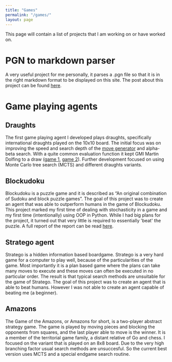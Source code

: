```yaml
---
title: "Games"
permalink: "/games/"
layout: page
---
```


This page will contain a list of projects that I am working on or have worked on.

# PGN to markdown parser
A very useful project for me personally, it parses a .pgn file so that it is in the right markdown format to be displayed on this site. The post about this project can be found [here](https://daannoordenbos.github.io/PGN-parser-for-markdown/).

# Game playing agents
## Draughts
The first game playing agent I developed plays draughts, specifically international draughts played on the 10x10 board. The initial focus was on improving the speed and search depth of the [move generator](https://daannoordenbos.github.io/draughts-move-generator/) and alpha-beta search. With a quite common evaluation function it kept GMI Martin Dolfing to a draw ([game 1](https://lidraughts.org/tJ21UR4b/black), [game 2](https://lidraughts.org/iaELUv9a/white)). Further development focused on using Monte Carlo tree search (MCTS) and different draughts variants. 

## Blockudoku
Blockudoku is a puzzle game and it is described as “An original combination of Sudoku and block puzzle games”. The goal of this project was to create an agent that was able to outperform humans in the game of Blockudoku. This project marked my first time of dealing with stochasticity in a game and my first time (intentionally) using OOP in Python. While I had big plans for the project, it turned out that very little is required to essentially 'beat' the puzzle. A full report of the report can be read [here](https://daannoordenbos.github.io/Blockudoku-Agent/).

## Stratego agent
Stratego is a hidden information based boardgame. Stratego is a very hard game for a computer to play well, because of the particularities of the game. Most importantly it is a plan based game where the plans can take many moves to execute and these moves can often be executed in no particular order. The result is that typical search methods are unsuitable for the game of Stratego. The goal of this project was to create an agent that is able to beat humans. However I was not able to create an agent capable of beating me (a beginner).
## Amazons
The Game of the Amazons, or Amazons for short, is a two-player abstract strategy game. The game is played by moving pieces and blocking the opponents from squares, and the last player able to move is the winner. It is a member of the territorial game family, a distant relative of Go and chess. I focused on the variant that is played on an 8x8 board. Due to the very high branching factor usual search methods are unsuccesful. So the current best version uses MCTS and a special endgame search routine.
